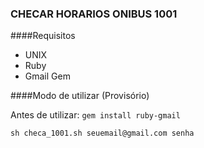 ### CHECAR HORARIOS ONIBUS 1001

####Requisitos

-    UNIX
-    Ruby
-    Gmail Gem

####Modo de utilizar (Provisório)

Antes de utilizar:
``gem install ruby-gmail``

``sh checa_1001.sh seuemail@gmail.com senha``
